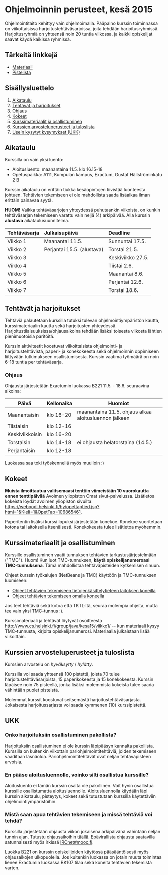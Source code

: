 # Ohjelmoinnin perusteet, kesä 2015

Ohjelmointitaito kehittyy vain ohjelmoimalla. Pääpaino kurssin toiminnassa on viikottaisissa harjoitustehtäväsarjoissa, joita tehdään harjoitusryhmissä. 
Harjoitusryhmiä on yhteensä noin 20 tuntia viikossa, ja kaikki opiskelijat saavat käydä kaikissa ryhmissä.

## Tärkeitä linkkejä

- [Materiaali](http://www.cs.helsinki.fi/group/java/kesa15/viikko1/)
- [Pistelista](javascript:alert('todo'))

## Sisällysluettelo

1. [Aikataulu](#aikataulu)
2. [Tehtävät ja harjoitukset](#teht%C3%A4v%C3%A4t-ja-harjoitukset)
  1. [Ohjaus](#ohjaus)
3. [Kokeet](#kokeet)
4. [Kurssimateriaalit ja osallistuminen](#kurssimateriaalit-ja-osallistuminen)
5. [Kurssien arvosteluperusteet ja tuloslista](#kurssien-arvosteluperusteet-ja-tuloslista)
6. [Usein kysytyt kysymykset (UKK)](#ukk)



## Aikataulu

Kurssilla on vain yksi luento:
- Aloitusluento: maanantaina 11.5. klo 16.15-18 
- Opetuspaikka: A111, Kumpulan kampus, Exactum, Gustaf Hällströminkatu 2 B

Kurssin aikataulu on erittäin tiukka kesäopintojen tiivistää luonteesta johtuen. Tehtävien tekemiseen ei ole mahdollista saada lisäaikaa ilman erittäin painavaa syytä. 

**HUOM!** Vaikka tehtäväsarjojen yhteydessä puhutaankin viikoista, on kunkin tehtäväsarjan tekemiseen varattu vain neljä (4) arkipäivää. Alla kurssin **alustava** aikataulusuunnitelma.

Tehtäväsarja | Julkaisupäivä     | Deadline
:----------- |:----------------- |:--------
Viikko 1     | Maanantai 11.5.   | Sunnuntai 17.5.
Viikko 2     | Perjantai 15.5. (alustava)   | Torstai 21.5.
Viikko 3     |                   | Keskiviikko 27.5.
Viikko 4     |                   | Tiistai 2.6.
Viikko 5     |                   | Maanantai 8.6.
Viikko 6     |                   | Perjantai 12.6.
Viikko 7     |                   | Torstai 18.6.


## Tehtävät ja harjoitukset

Tehtäviä palautetaan kurssilla tutuksi tulevan ohjelmointiympäristön kautta, kurssimateriaalin kautta sekä harjoitusten yhteydessä. Harjoitustilaisuuksissa/ohjausaikoina tehdään lisäksi toisesta viikosta lähtien pienimuotoisia paritöitä.

Kurssin aktiviteetit koostuvat viikoittaisista ohjelmointi- ja harjoitustehtävistä, paperi- ja konekokeesta sekä ohjelmoinnin oppimiseen liittyvään tutkimukseen osallistumisesta. Kurssin vaatima työmäärä on noin 6-18 tuntia per tehtäväsarja.

### Ohjaus
Ohjausta järjestetään Exactumin luokassa B221 11.5. - 18.6. seuraavina aikoina:

Päivä | Kellonaika | Huomiot
----- | ---------- | -------
Maanantaisin | klo 16-20 | maanantaina 11.5. ohjaus alkaa aloitusluennon jälkeen
Tiistaisin   | klo 12-16 |
Keskiviikkoisin | klo 16-20 |
Torstaisin   | klo 14-18 | ei ohjausta helatorstaina (14.5.)
Perjantaisin | klo 12-18 |

Luokassa saa toki työskennellä myös muulloin :)

## Kokeet

**Muista ilmoittautua valitsemaasi tenttiin viimeistään 10 vuorokautta ennen tenttipäivää** Avoimen yliopiston Omat sivut-palvelussa. Lisätietoa kokeista löydät avoimen yliopiston sivuilta: <https://weboodi.helsinki.fi/hy/opettaptied.jsp?html=1&Kieli=1&OpetTap=106865461>.

Paperitentin lisäksi kurssi lopuksi järjestetään konekoe. Konekoe suoritetaan kotona tai laitoksella itsenäisesti. Konekokeesta tulee lisätietoa myöhemmin. 

## Kurssimateriaalit ja osallistuminen

Kurssille osallistuminen vaatii tunnuksen tehtävien tarkastusjärjestelmään ("TMC"). Huom! Kun luot TMC-tunnuksen, **käytä opiskelijanumeroasi TMC-tunnuksena**. Tämä mahdollistaa tehtäväpisteiden kytkemisen sinuun.

Ohjeet kurssin työkalujen (NetBeans ja TMC) käyttöön ja TMC-tunnuksen luomiseen:
- [Ohjeet tehtävien tekemiseen tietojenkäsittelytieteen laitoksen koneilla](https://github.com/UniversityHelsinkiTKTL/tmc-plugin-installation-guide/blob/master/TmcBeanssinAsennusLaitokselle.md)
- [Ohjeet tehtävien tekemiseen omalla koneella](https://github.com/UniversityHelsinkiTKTL/tmc-plugin-installation-guide/blob/master/TmcBeanssinAsennusOmalleKoneelle.md)

Jos teet tehtäviä sekä kotoa että TKTL:ltä, seuraa molempia ohjeita, mutta tee vain yksi TMC-tunnus :).

Kurssimateriaali ja tehtävät löytyvät osoitteesta <http://www.cs.helsinki.fi/group/java/kesa15/viikko1/> -- kun materiaali kysyy TMC-tunnusta, kirjoita opiskelijanumerosi. Materiaalia julkaistaan lisää viikoittain.

<!-- Ohjelmoinnin jatkokurssin materiaali alkaa viikosta 8. -->

## Kurssien arvosteluperusteet ja tuloslista

Kurssien arvostelu on *hyväksytty* / *hylätty*.

Kurssilla voi saada yhteensä 100 pistettä, joista 70 tulee harjoitustehtäväsarjoista, 15 paperikokeesta ja 15 konekokeesta. Kurssin läpäisee noin 75 pisteellä, jonka lisäksi molemmista kokeista tulee saada vähintään puolet pisteistä. 

Molemmat kurssit koostuvat seitsemästä harjoitustehtäväsarjasta. Jokaisesta harjoitussarjasta voi saada kymmenen (10) kurssipistettä.

## UKK

### Onko harjoituksiin osallistuminen pakollista?

Harjoituksiin osallistuminen ei ole kurssin läpipääsyn kannalta pakollista. Kurssilla on kuitenkin viikottain pariohjelmointitehtäviä, joiden tekemiseen vaaditaan läsnäoloa. Pariohjelmointitehtävät ovat neljän tehtäväpisteen arvoisia. 

### En pääse aloitusluennolle, voinko silti osallistua kurssille?

Aloitusluento ei tämän kurssin osalta ole pakollinen. Voit hyvin osallistua kurssille osallistumatta aloitusluennolle. Aloitusluennolla käydään läpi kurssin aikataulu, pisteytys, kokeet sekä tutustutaan kurssilla käytettäviin ohjelmointiympäristöihin.

### Mistä saan apua tehtävien tekemiseen ja missä tehtäviä voi tehdä?

Kurssilla järjestetään ohjausta viikon jokaisena arkipäivänä vähintään neljän tunnin ajan. Tutustu ohjausaikoihin [täällä](#ohjaus). Epävirallista ohjausta saatavilla satunnaisesti myös irkissä [IRCnet#mooc.fi](http://mooc.fi/courses/general/ohjelmointi/tukikanavat/irc/).

Luokka B221 on kurssin opiskelijoiden käytössä pääsääntöisesti myös ohjausaikojen ulkopuolella. Jos kuitenkin luokassa on jotain muuta toimintaa lienee Exactumin luokassa BK107 tilaa sekä koneita tehtävien tekemistä varten.

### 

